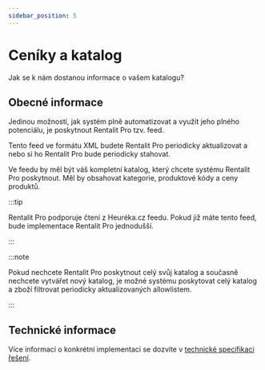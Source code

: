 ```yaml
---
sidebar_position: 5
---
```


# Ceníky a katalog

Jak se k nám dostanou informace o vašem katalogu?

## Obecné informace

Jedinou možností, jak systém plně automatizovat a využít jeho plného potenciálu, je poskytnout Rentalit Pro tzv. feed.

Tento feed ve formátu XML budete Rentalit Pro periodicky aktualizovat a nebo si ho Rentalit Pro bude periodicky stahovat.

Ve feedu by měl být váš kompletní katalog, který chcete systému Rentalit Pro poskytnout. Měl by obsahovat kategorie, produktové kódy a ceny produktů.

:::tip

Rentalit Pro podporuje čtení z Heuréka.cz feedu. Pokud již máte tento feed, bude implementace Rentalit Pro jednodušší.

:::

:::note

Pokud nechcete Rentalit Pro poskytnout celý svůj katalog a současně nechcete vytvářet nový katalog, je možné systému poskytovat celý katalog a zboží filtrovat periodicky aktualizovaných allowlistem.

:::

## Technické informace

Více informací o konkrétní implementaci se dozvíte v [technické specifikaci řešení](../tutorial-implementace/uvod).
